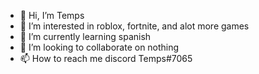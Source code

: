 - 👋 Hi, I’m Temps
- 👀 I’m interested in roblox, fortnite, and alot more games
- 🌱 I’m currently learning spanish
- 💞️ I’m looking to collaborate on nothing
- 📫 How to reach me discord Temps#7065

<!---
Jokezjokerz/Jokezjokerz is a ✨ special ✨ repository because its `README.md` (this file) appears on your GitHub profile.
You can click the Preview link to take a look at your changes.
--->
